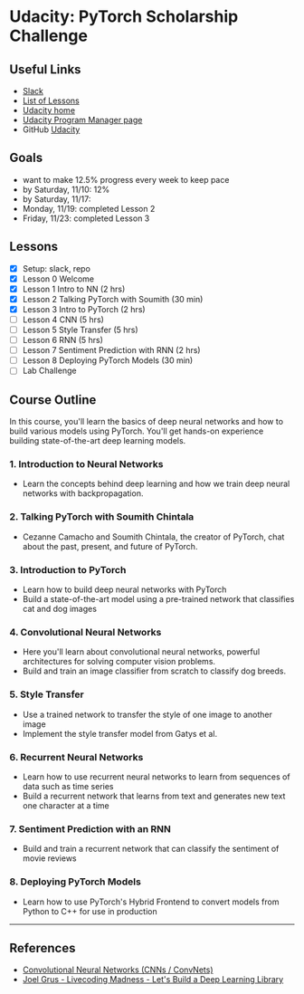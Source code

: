# Udacity:  PyTorch Scholarship Challenge

## Useful Links
- [Slack](https://pytorchfbchallenge.slack.com/messages/CDBRFM534/details/)
- [List of Lessons](https://classroom.udacity.com/nanodegrees/nd188/parts/ef29955b-1133-473a-a46f-c0696c865f97)
- [Udacity home](https://classroom.udacity.com/me)
- [Udacity Program Manager page](https://sites.google.com/udacity.com/pytorch-scholarship-facebook/home?bsft_eid=b79c3be9-39ba-50c5-c5c6-a0855c187059&utm_campaign=sch_600_2018-11-09_ndxxx_pytorch-firstday_na&utm_source=blueshift&utm_medium=email&utm_content=sch_600_2018-11-09_ndxxx_pytorch-firstday_na&bsft_clkid=183339b1-e50a-4fde-b1ce-2c28e575da50&bsft_uid=806e445b-d051-4ad1-b190-fa3b2c617935&bsft_mid=3978c5d6-05bb-4c5a-8977-b6a49db0ac22)
- GitHub [Udacity](https://github.com/udacity/deep-learning-v2-pytorch)

## Goals
- want to make 12.5% progress every week to keep pace
- by Saturday, 11/10:  12%
- by Saturday, 11/17: 
- Monday, 11/19: completed Lesson 2
- Friday, 11/23: completed Lesson 3

## Lessons
- [x] Setup:  slack, repo 
- [x] Lesson 0 Welcome 
- [x] Lesson 1 Intro to NN (2 hrs)
- [x] Lesson 2 Talking PyTorch with Soumith (30 min)
- [x] Lesson 3 Intro to PyTorch (2 hrs)
- [ ] Lesson 4 CNN (5 hrs)
- [ ] Lesson 5 Style Transfer (5 hrs)
- [ ] Lesson 6 RNN (5 hrs)
- [ ] Lesson 7 Sentiment Prediction with RNN (2 hrs)
- [ ] Lesson 8 Deploying PyTorch Models (30 min)
- [ ] Lab Challenge

## Course Outline
In this course, you'll learn the basics of deep neural networks and how to build various models using PyTorch. You'll get hands-on experience building state-of-the-art deep learning models.

### 1.  Introduction to Neural Networks
  - Learn the concepts behind deep learning and how we train deep neural networks with backpropagation.

### 2.  Talking PyTorch with Soumith Chintala
  - Cezanne Camacho and Soumith Chintala, the creator of PyTorch, chat about the past, present, and future of PyTorch.

### 3.  Introduction to PyTorch
  - Learn how to build deep neural networks with PyTorch
  - Build a state-of-the-art model using a pre-trained network that classifies cat and dog images

### 4.  Convolutional Neural Networks
  - Here you'll learn about convolutional neural networks, powerful architectures for solving computer vision problems.
  - Build and train an image classifier from scratch to classify dog breeds.

### 5.  Style Transfer
  - Use a trained network to transfer the style of one image to another image
  - Implement the style transfer model from Gatys et al.

### 6.  Recurrent Neural Networks
  - Learn how to use recurrent neural networks to learn from sequences of data such as time series
  - Build a recurrent network that learns from text and generates new text one character at a time

### 7.  Sentiment Prediction with an RNN
  - Build and train a recurrent network that can classify the sentiment of movie reviews

### 8.  Deploying PyTorch Models
  - Learn how to use PyTorch's Hybrid Frontend to convert models from Python to C++ for use in production

---

## References
- [Convolutional Neural Networks (CNNs / ConvNets)](http://cs231n.github.io/convolutional-networks/#conv)
- [Joel Grus - Livecoding Madness - Let's Build a Deep Learning Library](https://www.youtube.com/watch?v=o64FV-ez6Gw)
